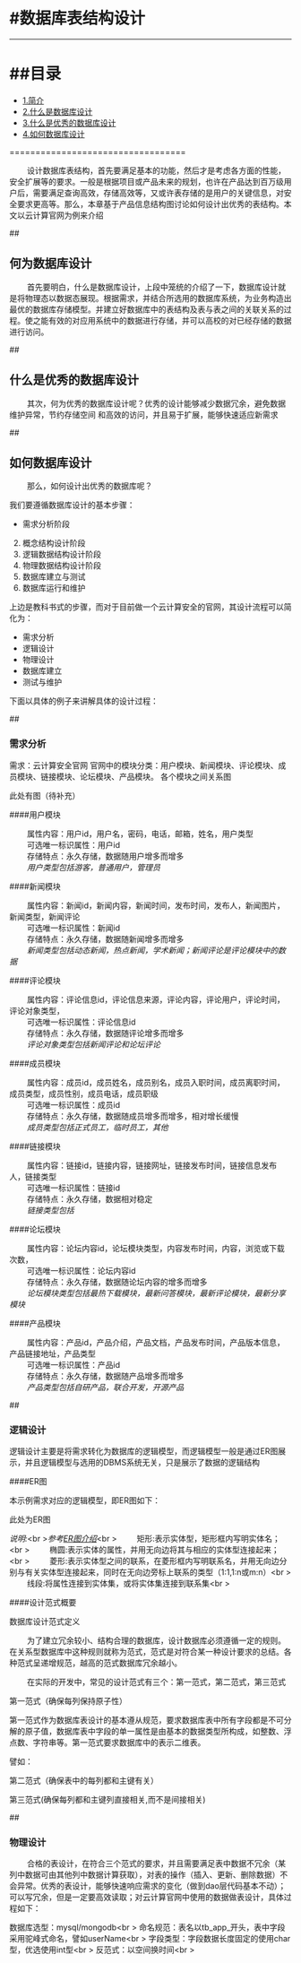 #数据库表结构设计
==================================================

***
##目录
==================================
* [1.简介](#1) 
* [2.什么是数据库设计](#2) 
* [3.什么是优秀的数据库设计](#3) 
* [4.如何数据库设计](#4) 

==================================

&nbsp;&nbsp;&nbsp;&nbsp;&nbsp;&nbsp;&nbsp;&nbsp;设计数据库表结构，首先要满足基本的功能，然后才是考虑各方面的性能，安全扩展等的要求。一般是根据项目或产品未来的规划，也许在产品达到百万级用户后，需要满足查询高效，存储高效等，又或许表存储的是用户的关键信息，对安全要求更高等。那么，本章基于产品信息结构图讨论如何设计出优秀的表结构。本文以云计算官网为例来介绍

##<h2 id="2">何为数据库设计</h2>

&nbsp;&nbsp;&nbsp;&nbsp;&nbsp;&nbsp;&nbsp;&nbsp;首先要明白，什么是数据库设计，上段中笼统的介绍了一下，数据库设计就是将物理态以数据态展现。根据需求，并结合所选用的数据库系统，为业务构造出最优的数据库存储模型。并建立好数据库中的表结构及表与表之间的关联关系的过程。使之能有效的对应用系统中的数据进行存储，并可以高校的对已经存储的数据进行访问。

##<h2 id="2">什么是优秀的数据库设计</h2>

&nbsp;&nbsp;&nbsp;&nbsp;&nbsp;&nbsp;&nbsp;&nbsp;其次，何为优秀的数据库设计呢？优秀的设计能够减少数据冗余，避免数据维护异常，节约存储空间
和高效的访问，并且易于扩展，能够快速适应新需求

##<h2 id="2">如何数据库设计</h2>

&nbsp;&nbsp;&nbsp;&nbsp;&nbsp;&nbsp;&nbsp;&nbsp;那么，如何设计出优秀的数据库呢？

我们要遵循数据库设计的基本步骤：
* 需求分析阶段
2.  概念结构设计阶段
3.  逻辑数据结构设计阶段
4.  物理数据结构设计阶段
5.  数据库建立与测试
6.  数据库运行和维护

上边是教科书式的步骤，而对于目前做一个云计算安全的官网，其设计流程可以简化为：
* 需求分析
* 逻辑设计
* 物理设计
* 数据库建立
* 测试与维护

下面以具体的例子来讲解具体的设计过程：

##<h3 id="2">需求分析</h2>

需求：云计算安全官网
官网中的模块分类：用户模块、新闻模块、评论模块、成员模块、链接模块、论坛模块、产品模块。
各个模块之间关系图

此处有图（待补充）

####用户模块

&nbsp;&nbsp;&nbsp;&nbsp;&nbsp;&nbsp;&nbsp;&nbsp;属性内容：用户id，用户名，密码，电话，邮箱，姓名，用户类型<br />
&nbsp;&nbsp;&nbsp;&nbsp;&nbsp;&nbsp;&nbsp;&nbsp;可选唯一标识属性：用户id<br />
&nbsp;&nbsp;&nbsp;&nbsp;&nbsp;&nbsp;&nbsp;&nbsp;存储特点：永久存储，数据随用户增多而增多<br />
&nbsp;&nbsp;&nbsp;&nbsp;&nbsp;&nbsp;&nbsp;&nbsp;*用户类型包括游客，普通用户，管理员*



####新闻模块

&nbsp;&nbsp;&nbsp;&nbsp;&nbsp;&nbsp;&nbsp;&nbsp;属性内容：新闻id，新闻内容，新闻时间，发布时间，发布人，新闻图片，新闻类型，新闻评论<br />
&nbsp;&nbsp;&nbsp;&nbsp;&nbsp;&nbsp;&nbsp;&nbsp;可选唯一标识属性：新闻id<br />
&nbsp;&nbsp;&nbsp;&nbsp;&nbsp;&nbsp;&nbsp;&nbsp;存储特点：永久存储，数据随新闻增多而增多<br />
&nbsp;&nbsp;&nbsp;&nbsp;&nbsp;&nbsp;&nbsp;&nbsp;*新闻类型包括动态新闻，热点新闻，学术新闻；新闻评论是评论模块中的数据*

####评论模块

&nbsp;&nbsp;&nbsp;&nbsp;&nbsp;&nbsp;&nbsp;&nbsp;属性内容：评论信息id，评论信息来源，评论内容，评论用户，评论时间，评论对象类型，<br />
&nbsp;&nbsp;&nbsp;&nbsp;&nbsp;&nbsp;&nbsp;&nbsp;可选唯一标识属性：评论信息id<br />
&nbsp;&nbsp;&nbsp;&nbsp;&nbsp;&nbsp;&nbsp;&nbsp;存储特点：永久存储，数据随评论增多而增多<br />
&nbsp;&nbsp;&nbsp;&nbsp;&nbsp;&nbsp;&nbsp;&nbsp;*评论对象类型包括新闻评论和论坛评论*

####成员模块

&nbsp;&nbsp;&nbsp;&nbsp;&nbsp;&nbsp;&nbsp;&nbsp;属性内容：成员id，成员姓名，成员别名，成员入职时间，成员离职时间，成员类型，成员性别，成员电话，成员职级<br />
&nbsp;&nbsp;&nbsp;&nbsp;&nbsp;&nbsp;&nbsp;&nbsp;可选唯一标识属性：成员id<br />
&nbsp;&nbsp;&nbsp;&nbsp;&nbsp;&nbsp;&nbsp;&nbsp;存储特点：永久存储，数据随成员增多而增多，相对增长缓慢<br />
&nbsp;&nbsp;&nbsp;&nbsp;&nbsp;&nbsp;&nbsp;&nbsp;*成员类型包括正式员工，临时员工，其他*

####链接模块

&nbsp;&nbsp;&nbsp;&nbsp;&nbsp;&nbsp;&nbsp;&nbsp;属性内容：链接id，链接内容，链接网址，链接发布时间，链接信息发布人，链接类型<br />
&nbsp;&nbsp;&nbsp;&nbsp;&nbsp;&nbsp;&nbsp;&nbsp;可选唯一标识属性：链接id<br />
&nbsp;&nbsp;&nbsp;&nbsp;&nbsp;&nbsp;&nbsp;&nbsp;存储特点：永久存储，数据相对稳定<br />
&nbsp;&nbsp;&nbsp;&nbsp;&nbsp;&nbsp;&nbsp;&nbsp;*链接类型包括*

####论坛模块

&nbsp;&nbsp;&nbsp;&nbsp;&nbsp;&nbsp;&nbsp;&nbsp;属性内容：论坛内容id，论坛模块类型，内容发布时间，内容，浏览或下载次数，<br />
&nbsp;&nbsp;&nbsp;&nbsp;&nbsp;&nbsp;&nbsp;&nbsp;可选唯一标识属性：论坛内容id<br />
&nbsp;&nbsp;&nbsp;&nbsp;&nbsp;&nbsp;&nbsp;&nbsp;存储特点：永久存储，数据随论坛内容的增多而增多<br />
&nbsp;&nbsp;&nbsp;&nbsp;&nbsp;&nbsp;&nbsp;&nbsp;*论坛模块类型包括最热下载模块，最新问答模块，最新评论模块，最新分享模块*

####产品模块

&nbsp;&nbsp;&nbsp;&nbsp;&nbsp;&nbsp;&nbsp;&nbsp;属性内容：产品id，产品介绍，产品文档，产品发布时间，产品版本信息，产品链接地址，产品类型<br />
&nbsp;&nbsp;&nbsp;&nbsp;&nbsp;&nbsp;&nbsp;&nbsp;可选唯一标识属性：产品id<br />
&nbsp;&nbsp;&nbsp;&nbsp;&nbsp;&nbsp;&nbsp;&nbsp;存储特点：永久存储，数据随产品增多而增多<br />
&nbsp;&nbsp;&nbsp;&nbsp;&nbsp;&nbsp;&nbsp;&nbsp;*产品类型包括自研产品，联合开发，开源产品*

##<h3 id="2">逻辑设计</h2>

逻辑设计主要是将需求转化为数据库的逻辑模型，而逻辑模型一般是通过ER图展示，并且逻辑模型与选用的DBMS系统无关，只是展示了数据的逻辑结构

####ER图

本示例需求对应的逻辑模型，即ER图如下：

此处为ER图

*说明:*<br \>*参考[ER图介绍](http://baike.baidu.com/link?url=3rFsG_lAcdoi-dMgIhEUmKVcVDzDOoc8aXwvzhGjjFrtzTq0O44UDwOReqx5FOxNOZ0tVrDgWkBzgWYoQLTzlYBwdraaMEt-M4mAZ7FpqH_TmIZ4si4TaZBJ2WLUYL1RMjH3EJ7wWO7iITjZZBXvya)*<br \>
&nbsp;&nbsp;&nbsp;&nbsp;&nbsp;&nbsp;&nbsp;&nbsp;矩形:表示实体型，矩形框内写明实体名；<br \>
&nbsp;&nbsp;&nbsp;&nbsp;&nbsp;&nbsp;&nbsp;&nbsp;椭圆:表示实体的属性，并用无向边将其与相应的实体型连接起来；<br \>
&nbsp;&nbsp;&nbsp;&nbsp;&nbsp;&nbsp;&nbsp;&nbsp;菱形:表示实体型之间的联系，在菱形框内写明联系名，并用无向边分别与有关实体型连接起来，同时在无向边旁标上联系的类型（1:1,1:n或m:n）<br \>
&nbsp;&nbsp;&nbsp;&nbsp;&nbsp;&nbsp;&nbsp;&nbsp;线段:将属性连接到实体集，或将实体集连接到联系集<br \>

####设计范式概要

数据库设计范式定义

&nbsp;&nbsp;&nbsp;&nbsp;&nbsp;&nbsp;&nbsp;&nbsp;为了建立冗余较小、结构合理的数据库，设计数据库必须遵循一定的规则。在关系型数据库中这种规则就称为范式，范式是对符合某一种设计要求的总结。各种范式呈递增规范，越高的范式数据库冗余越小。

&nbsp;&nbsp;&nbsp;&nbsp;&nbsp;&nbsp;&nbsp;&nbsp;在实际的开发中，常见的设计范式有三个：第一范式，第二范式，第三范式

第一范式（确保每列保持原子性）

第一范式作为数据库表设计的基本遵从规范，要求数据库表中所有字段都是不可分解的原子值，数据库表中字段的单一属性是由基本的数据类型所构成，如整数、浮点数、字符串等。第一范式要求数据库中的表示二维表。

譬如：

第二范式（确保表中的每列都和主键有关）

第三范式(确保每列都和主键列直接相关,而不是间接相关)



##<h3 id="2">物理设计</h2>

&nbsp;&nbsp;&nbsp;&nbsp;&nbsp;&nbsp;&nbsp;&nbsp;合格的表设计，在符合三个范式的要求，并且需要满足表中数据不冗余（某列中数据可由其他列中数据计算获取），对表的操作（插入、更新、删除数据）不会异常。优秀的表设计，能够快速响应需求的变化（做到dao层代码基本不动）；可以写冗余，但是一定要高效读取；对云计算官网中使用的数据做表设计，具体过程如下：

数据库选型：mysql/mongodb<br \>
命名规范：表名以tb_app_开头，表中字段采用驼峰式命名，譬如userName<br \>
字段类型：字段数据长度固定的使用char型，优选使用int型<br \>
反范式：以空间换时间<br \>






